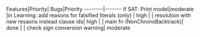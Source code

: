 Features|Priority| Bugs|Priority
--------|-------
if SAT: Print model|moderate |in Learning: add reasons for falsified literals (only) | high
| | resolution with new resaons instead clause ids| high
| |  main fn (NonChronoBacktrack)| done
| | check sign conversion warning| moderate
